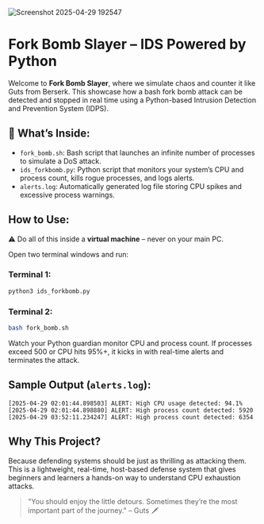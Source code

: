 
![Screenshot 2025-04-29 192547](https://github.com/user-attachments/assets/99934a38-1e8c-4064-aeb9-e72da1b00f6f)

# Fork Bomb Slayer – IDS Powered by Python

Welcome to **Fork Bomb Slayer**, where we simulate chaos and counter it like Guts from Berserk. This showcase how a bash fork bomb attack can be detected and stopped in real time using a Python-based Intrusion Detection and Prevention System (IDPS).

## 🔧 What’s Inside:
- `fork_bomb.sh`: Bash script that launches an infinite number of processes to simulate a DoS attack.
- `ids_forkbomb.py`: Python script that monitors your system’s CPU and process count, kills rogue processes, and logs alerts.
- `alerts.log`: Automatically generated log file storing CPU spikes and excessive process warnings.

##  How to Use:
⚠️ Do all of this inside a **virtual machine** – never on your main PC.

Open two terminal windows and run:

### Terminal 1:
```bash
python3 ids_forkbomb.py
```

### Terminal 2:
```bash
bash fork_bomb.sh
```

Watch your Python guardian monitor CPU and process count. If processes exceed 500 or CPU hits 95%+, it kicks in with real-time alerts and terminates the attack.

##  Sample Output (`alerts.log`):
```
[2025-04-29 02:01:44.898503] ALERT: High CPU usage detected: 94.1%
[2025-04-29 02:01:44.898880] ALERT: High process count detected: 5920
[2025-04-29 03:52:11.234247] ALERT: High process count detected: 6354
```

##  Why This Project?
Because defending systems should be just as thrilling as attacking them. This is a lightweight, real-time, host-based defense system that gives beginners and learners a hands-on way to understand CPU exhaustion attacks.

> "You should enjoy the little detours. Sometimes they’re the most important part of the journey." – Guts 🗡️


